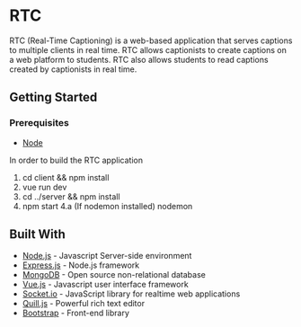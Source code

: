 # RTC

RTC (Real-Time Captioning) is a web-based application that serves captions to multiple clients in real time. RTC allows captionists to create captions on a web platform to students. RTC also allows students to read captions created by captionists in real time.

## Getting Started 

### Prerequisites
  * [Node](https://nodejs.org/en/)

In order to build the RTC application
  1. cd client && npm install
  2. vue run dev
  3. cd ../server && npm install
  4. npm start 
  4.a (If nodemon installed) nodemon

## Built With
* [Node.js](https://nodejs.org/en/) - Javascript Server-side environment
* [Express.js](https://expressjs.com/) - Node.js framework
* [MongoDB](https://www.mongodb.com/) - Open source non-relational database
* [Vue.js](https://vuejs.org/) - Javascript user interface framework
* [Socket.io](https://socket.io/) - JavaScript library for realtime web applications
* [Quill.js](https://quilljs.com) - Powerful rich text editor
* [Bootstrap](https://getbootstrap.com) - Front-end library 
